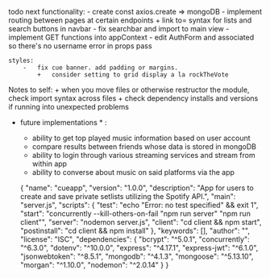 todo next
    functionality:
        -   create const axios.create => mongoDB
        -   implement routing between pages at certain endpoints
            +   link to= syntax for lists and search buttons in navbar
        -   fix searchbar and import to main view
        -   implement GET functions into appContext
        -   edit AuthForm and associated so there's no username error in props pass
    
    styles:
        -   fix cue banner. add padding or margins.
            +   consider setting to grid display a la rockTheVote

Notes to self:
    +   when you move files or otherwise restructor the module, check import syntax across files
    +   check dependency installs and versions if running into unexpected problems

* future implementations * :
    -   ability to get top played music information based on user account
    -   compare results between friends whose data is stored in mongoDB
    -   ability to login through various streaming services and stream from within app
    -   ability to converse about music on said platforms via the app


    {
  "name": "cueapp",
  "version": "1.0.0",
  "description": "App for users to create and save private setlists utilizing the Spotify API.",
  "main": "server.js",
  "scripts": {
    "test": "echo \"Error: no test specified\" && exit 1",
    "start": "concurrently --kill-others-on-fail \"npm run server\" \"npm run client\"",
    "server": "nodemon server.js",
    "client": "cd client && npm start",
    "postinstall": "cd client && npm install"
  },
  "keywords": [],
  "author": "",
  "license": "ISC",
  "dependencies": {
    "bcrypt": "^5.0.1",
    "concurrently": "^6.3.0",
    "dotenv": "^10.0.0",
    "express": "^4.17.1",
    "express-jwt": "^6.1.0",
    "jsonwebtoken": "^8.5.1",
    "mongodb": "^4.1.3",
    "mongoose": "^5.13.10",
    "morgan": "^1.10.0",
    "nodemon": "^2.0.14"
  }
}

